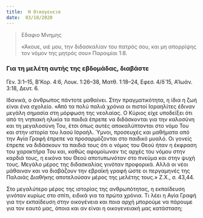 ```yaml
---
title:  Η Οικογενεια
date:  03/10/2020
---
```


> <p>Εδαφιο Μνημης</p>
>  «Άκουε, υιέ μου, την διδασκαλίαν του πατρός σου, και μη απορρίψης τον νόμον της μητρός σου» Παροιμίαι 1:8.

### Για τη μελέτη αυτής της εβδομάδας, διαβάστε
Γέν. 3:1–15, Β’Κορ. 4:6, Λουκ. 1:26–38, Ματθ. 1:18–24, Εφεσ. 4/δ΄15, Α’Ιωάν. 3:18, Δευτ. 6.

Ιδανικά, ο άνθρωπος πάντοτε μαθαίνει. Στην πραγματικότητα, η ίδια η ζωή είναι ένα σχολείο. «Από τα πολύ παλιά χρόνια οι πιστοί Ισραηλίτες έδιναν μεγάλη σημασία στη μόρφωση της νεολαίας. Ο Κύριος είχε υποδείξει ότι από τη νηπιακή ηλικία τα παιδιά έπρεπε να διδάσκονται για την καλοσύνη και τη μεγαλοσύνη Του, έτσι όπως αυτές αποκαλύπτονται στο νόμο Του και στην ιστορία του λαού Ισραήλ. Ύμνοι, προσευχές και μαθήματα από την Αγία Γραφή έπρεπε να προσαρμόζονται στο παιδικό μυαλό. Οι γονείς έπρεπε να διδάσκουν τα παιδιά τους ότι ο νόμος του Θεού ήταν η έκφραση του χαρακτήρα Του και, καθώς αφομοίωναν τις αρχές του νόμου στην καρδιά τους, η εικόνα του Θεού αποτυπωνόταν στο πνεύμα και στην ψυχή τους. Μεγάλο μέρος της διδασκαλίας γινόταν προφορικά. Αλλά οι νέοι μάθαιναν και να διαβάζουν την εβραϊκή γραφή ώστε οι περγαμηνές της Παλαιάς Διαθήκης αποτελούσαν μέρος της μελέτης τους.» Ζ.Χ., σ. 43,44.

Στο μεγαλύτερο μέρος της ιστορίας της ανθρωπότητας, η εκπαίδευση γινόταν κυρίως στο σπίτι, ειδικά για τα πρώτα χρόνια. Τι λέει η Αγία Γραφή για την εκπαίδευση στην οικογένεια και ποια αρχή μπορούμε να πάρουμε για τον εαυτό μας, όποια και αν είναι η οικογενειακή μας κατάσταση;
